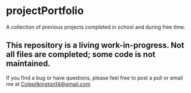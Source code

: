 # projectPortfolio
A collection of previous projects completed in school and during free time.

## This repository is a living work-in-progress. Not all files are completed; some code is not maintained. 
If you find a bug or have questions, please feel free to post a pull or email me at Colepilkington14@gmail.com
